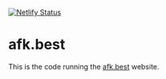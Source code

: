 [![Netlify Status](https://api.netlify.com/api/v1/badges/445443b3-ec9f-4681-ba1a-12306c5c7ab0/deploy-status)](https://app.netlify.com/sites/afk-best/deploys)

afk.best
========

This is the code running the [afk.best](https://afk.best/) website.